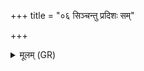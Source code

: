 +++
title = "०६ सिञ्चन्तु प्रदिशः सम्"

+++
<details><summary>मूलम् (GR)</summary>

(…) सिञ्चन्तु प्रदिशः  
सं मा सिञ्चन्तु या दिशः ।  
आशा सम् (…) ॥
</details>